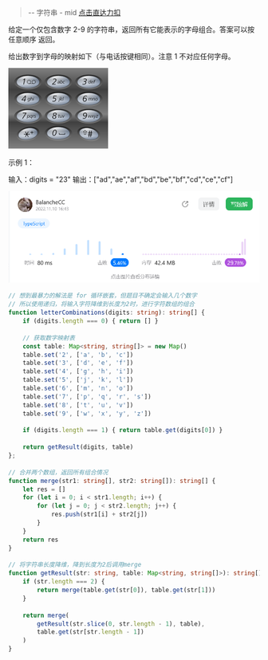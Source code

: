 > -- 字符串 - mid
> [点击直达力扣](https://leetcode.cn/problems/letter-combinations-of-a-phone-number/description/?languageTags=typescript)

给定一个仅包含数字 2-9 的字符串，返回所有它能表示的字母组合。答案可以按 任意顺序 返回。

给出数字到字母的映射如下（与电话按键相同）。注意 1 不对应任何字母。

<img src="..\img\leetcodes\电话.png" />

示例 1：

输入：digits = "23"
输出：["ad","ae","af","bd","be","bf","cd","ce","cf"]

<img src="..\img\leetcodes\17. 电话号码的字母组合.png" />

```typescript
// 想到最暴力的解法是 for 循环嵌套，但题目不确定会输入几个数字
// 所以使用递归，将输入字符降维到长度为2时，进行字符数组的组合
function letterCombinations(digits: string): string[] {
    if (digits.length === 0) { return [] }

    // 获取数字映射表
    const table: Map<string, string[]> = new Map()
    table.set('2', ['a', 'b', 'c'])
    table.set('3', ['d', 'e', 'f'])
    table.set('4', ['g', 'h', 'i'])
    table.set('5', ['j', 'k', 'l'])
    table.set('6', ['m', 'n', 'o'])
    table.set('7', ['p', 'q', 'r', 's'])
    table.set('8', ['t', 'u', 'v'])
    table.set('9', ['w', 'x', 'y', 'z'])

    if (digits.length === 1) { return table.get(digits[0]) }

    return getResult(digits, table)
};

// 合并两个数组，返回所有组合情况
function merge(str1: string[], str2: string[]): string[] {
    let res = []
    for (let i = 0; i < str1.length; i++) {
        for (let j = 0; j < str2.length; j++) {
            res.push(str1[i] + str2[j])
        }
    }
    return res
}

// 将字符串长度降维，降到长度为2后调用merge
function getResult(str: string, table: Map<string, string[]>): string[] {
    if (str.length === 2) {
        return merge(table.get(str[0]), table.get(str[1]))
    }

    return merge(
        getResult(str.slice(0, str.length - 1), table),
        table.get(str[str.length - 1])
    )
}
```